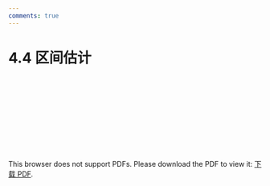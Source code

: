 ```yaml
---
comments: true
---
```

# 4.4 区间估计

<object data="https://eanyang7.github.io/Probability-and-Statistics/assets/4/4.4.pdf" type="application/pdf" width="700px" height="700px">
    <embed src="https://eanyang7.github.io/Probability-and-Statistics/assets/4/4.4.pdf">
        <p>This browser does not support PDFs. Please download the PDF to view it: <a href="https://eanyang7.github.io/Probability-and-Statistics/assets/4/4.4.pdf">下载 PDF</a>.</p>
    </embed>
</object>
